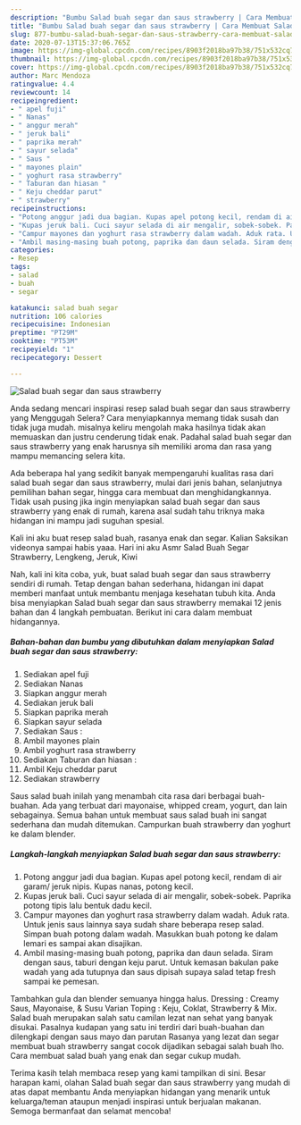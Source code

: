 ```yaml
---
description: "Bumbu Salad buah segar dan saus strawberry | Cara Membuat Salad buah segar dan saus strawberry Yang Lezat Sekali"
title: "Bumbu Salad buah segar dan saus strawberry | Cara Membuat Salad buah segar dan saus strawberry Yang Lezat Sekali"
slug: 877-bumbu-salad-buah-segar-dan-saus-strawberry-cara-membuat-salad-buah-segar-dan-saus-strawberry-yang-lezat-sekali
date: 2020-07-13T15:37:06.765Z
image: https://img-global.cpcdn.com/recipes/8903f2018ba97b38/751x532cq70/salad-buah-segar-dan-saus-strawberry-foto-resep-utama.jpg
thumbnail: https://img-global.cpcdn.com/recipes/8903f2018ba97b38/751x532cq70/salad-buah-segar-dan-saus-strawberry-foto-resep-utama.jpg
cover: https://img-global.cpcdn.com/recipes/8903f2018ba97b38/751x532cq70/salad-buah-segar-dan-saus-strawberry-foto-resep-utama.jpg
author: Marc Mendoza
ratingvalue: 4.4
reviewcount: 14
recipeingredient:
- " apel fuji"
- " Nanas"
- " anggur merah"
- " jeruk bali"
- " paprika merah"
- " sayur selada"
- " Saus "
- " mayones plain"
- " yoghurt rasa strawberry"
- " Taburan dan hiasan "
- " Keju cheddar parut"
- " strawberry"
recipeinstructions:
- "Potong anggur jadi dua bagian. Kupas apel potong kecil, rendam di air garam/ jeruk nipis. Kupas nanas, potong kecil."
- "Kupas jeruk bali. Cuci sayur selada di air mengalir, sobek-sobek. Paprika potong tipis lalu bentuk dadu kecil."
- "Campur mayones dan yoghurt rasa strawberry dalam wadah. Aduk rata. Untuk jenis saus lainnya saya sudah share beberapa resep salad. Simpan buah potong dalam wadah. Masukkan buah potong ke dalam lemari es sampai akan disajikan."
- "Ambil masing-masing buah potong, paprika dan daun selada. Siram dengan saus, taburi dengan keju parut. Untuk kemasan bakulan pake wadah yang ada tutupnya dan saus dipisah supaya salad tetap fresh sampai ke pemesan."
categories:
- Resep
tags:
- salad
- buah
- segar

katakunci: salad buah segar 
nutrition: 106 calories
recipecuisine: Indonesian
preptime: "PT29M"
cooktime: "PT53M"
recipeyield: "1"
recipecategory: Dessert

---
```



![Salad buah segar dan saus strawberry](https://img-global.cpcdn.com/recipes/8903f2018ba97b38/751x532cq70/salad-buah-segar-dan-saus-strawberry-foto-resep-utama.jpg)

Anda sedang mencari inspirasi resep salad buah segar dan saus strawberry yang Menggugah Selera? Cara menyiapkannya memang tidak susah dan tidak juga mudah. misalnya keliru mengolah maka hasilnya tidak akan memuaskan dan justru cenderung tidak enak. Padahal salad buah segar dan saus strawberry yang enak harusnya sih memiliki aroma dan rasa yang mampu memancing selera kita.

Ada beberapa hal yang sedikit banyak mempengaruhi kualitas rasa dari salad buah segar dan saus strawberry, mulai dari jenis bahan, selanjutnya pemilihan bahan segar, hingga cara membuat dan menghidangkannya. Tidak usah pusing jika ingin menyiapkan salad buah segar dan saus strawberry yang enak di rumah, karena asal sudah tahu triknya maka hidangan ini mampu jadi suguhan spesial.

Kali ini aku buat resep salad buah, rasanya enak dan segar. Kalian Saksikan videonya sampai habis yaaa. Hari ini aku Asmr Salad Buah Segar Strawberry, Lengkeng, Jeruk, Kiwi


Nah, kali ini kita coba, yuk, buat salad buah segar dan saus strawberry sendiri di rumah. Tetap dengan bahan sederhana, hidangan ini dapat memberi manfaat untuk membantu menjaga kesehatan tubuh kita. Anda bisa menyiapkan Salad buah segar dan saus strawberry memakai 12 jenis bahan dan 4 langkah pembuatan. Berikut ini cara dalam membuat hidangannya.

<!--inarticleads1-->

##### Bahan-bahan dan bumbu yang dibutuhkan dalam menyiapkan Salad buah segar dan saus strawberry:

1. Sediakan  apel fuji
1. Sediakan  Nanas
1. Siapkan  anggur merah
1. Sediakan  jeruk bali
1. Siapkan  paprika merah
1. Siapkan  sayur selada
1. Sediakan  Saus :
1. Ambil  mayones plain
1. Ambil  yoghurt rasa strawberry
1. Sediakan  Taburan dan hiasan :
1. Ambil  Keju cheddar parut
1. Sediakan  strawberry


Saus salad buah inilah yang menambah cita rasa dari berbagai buah-buahan. Ada yang terbuat dari mayonaise, whipped cream, yogurt, dan lain sebagainya. Semua bahan untuk membuat saus salad buah ini sangat sederhana dan mudah ditemukan. Campurkan buah strawberry dan yoghurt ke dalam blender. 

<!--inarticleads2-->

##### Langkah-langkah menyiapkan Salad buah segar dan saus strawberry:

1. Potong anggur jadi dua bagian. Kupas apel potong kecil, rendam di air garam/ jeruk nipis. Kupas nanas, potong kecil.
1. Kupas jeruk bali. Cuci sayur selada di air mengalir, sobek-sobek. Paprika potong tipis lalu bentuk dadu kecil.
1. Campur mayones dan yoghurt rasa strawberry dalam wadah. Aduk rata. Untuk jenis saus lainnya saya sudah share beberapa resep salad. Simpan buah potong dalam wadah. Masukkan buah potong ke dalam lemari es sampai akan disajikan.
1. Ambil masing-masing buah potong, paprika dan daun selada. Siram dengan saus, taburi dengan keju parut. Untuk kemasan bakulan pake wadah yang ada tutupnya dan saus dipisah supaya salad tetap fresh sampai ke pemesan.


Tambahkan gula dan blender semuanya hingga halus. Dressing : Creamy Saus, Mayonaise, &amp; Susu Varian Toping : Keju, Coklat, Strawberry &amp; Mix. Salad buah merupakan salah satu camilan lezat nan sehat yang banyak disukai. Pasalnya kudapan yang satu ini terdiri dari buah-buahan dan dilengkapi dengan saus mayo dan parutan Rasanya yang lezat dan segar membuat buah strawberry sangat cocok dijadikan sebagai salah buah lho. Cara membuat salad buah yang enak dan segar cukup mudah. 

Terima kasih telah membaca resep yang kami tampilkan di sini. Besar harapan kami, olahan Salad buah segar dan saus strawberry yang mudah di atas dapat membantu Anda menyiapkan hidangan yang menarik untuk keluarga/teman ataupun menjadi inspirasi untuk berjualan makanan. Semoga bermanfaat dan selamat mencoba!
